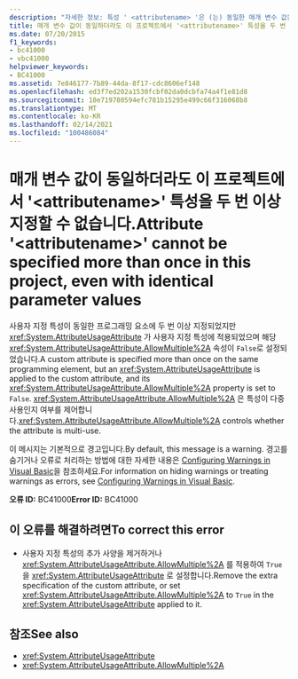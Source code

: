 ```yaml
---
description: "자세한 정보: 특성 ' <attributename> '은 (는) 동일한 매개 변수 값을 사용 하는 경우에도이 프로젝트에서 두 번 이상 지정할 수 없습니다."
title: 매개 변수 값이 동일하더라도 이 프로젝트에서 '<attributename>' 특성을 두 번 이상 지정할 수 없습니다.
ms.date: 07/20/2015
f1_keywords:
- bc41000
- vbc41000
helpviewer_keywords:
- BC41000
ms.assetid: 7e846177-7b89-44da-8f17-cdc8606ef148
ms.openlocfilehash: ed3f7ed202a1530fcbf02da0dcbfa74a4f1e81d8
ms.sourcegitcommit: 10e719780594efc781b15295e499c66f316068b8
ms.translationtype: MT
ms.contentlocale: ko-KR
ms.lasthandoff: 02/14/2021
ms.locfileid: "100486084"
---
```

# <a name="attribute-attributename-cannot-be-specified-more-than-once-in-this-project-even-with-identical-parameter-values"></a><span data-ttu-id="ca81b-103">매개 변수 값이 동일하더라도 이 프로젝트에서 '\<attributename>' 특성을 두 번 이상 지정할 수 없습니다.</span><span class="sxs-lookup"><span data-stu-id="ca81b-103">Attribute '\<attributename>' cannot be specified more than once in this project, even with identical parameter values</span></span>

<span data-ttu-id="ca81b-104">사용자 지정 특성이 동일한 프로그래밍 요소에 두 번 이상 지정되었지만 <xref:System.AttributeUsageAttribute> 가 사용자 지정 특성에 적용되었으며 해당 <xref:System.AttributeUsageAttribute.AllowMultiple%2A> 속성이 `False`로 설정되었습니다.</span><span class="sxs-lookup"><span data-stu-id="ca81b-104">A custom attribute is specified more than once on the same programming element, but an <xref:System.AttributeUsageAttribute> is applied to the custom attribute, and its <xref:System.AttributeUsageAttribute.AllowMultiple%2A> property is set to `False`.</span></span> <span data-ttu-id="ca81b-105"><xref:System.AttributeUsageAttribute.AllowMultiple%2A> 은 특성이 다중 사용인지 여부를 제어합니다.</span><span class="sxs-lookup"><span data-stu-id="ca81b-105"><xref:System.AttributeUsageAttribute.AllowMultiple%2A> controls whether the attribute is multi-use.</span></span>  
  
 <span data-ttu-id="ca81b-106">이 메시지는 기본적으로 경고입니다.</span><span class="sxs-lookup"><span data-stu-id="ca81b-106">By default, this message is a warning.</span></span> <span data-ttu-id="ca81b-107">경고를 숨기거나 오류로 처리하는 방법에 대한 자세한 내용은 [Configuring Warnings in Visual Basic](/visualstudio/ide/configuring-warnings-in-visual-basic)을 참조하세요.</span><span class="sxs-lookup"><span data-stu-id="ca81b-107">For information on hiding warnings or treating warnings as errors, see [Configuring Warnings in Visual Basic](/visualstudio/ide/configuring-warnings-in-visual-basic).</span></span>  
  
 <span data-ttu-id="ca81b-108">**오류 ID:** BC41000</span><span class="sxs-lookup"><span data-stu-id="ca81b-108">**Error ID:** BC41000</span></span>  
  
## <a name="to-correct-this-error"></a><span data-ttu-id="ca81b-109">이 오류를 해결하려면</span><span class="sxs-lookup"><span data-stu-id="ca81b-109">To correct this error</span></span>  
  
- <span data-ttu-id="ca81b-110">사용자 지정 특성의 추가 사양을 제거하거나 <xref:System.AttributeUsageAttribute.AllowMultiple%2A> 를 적용하여 `True` 을 <xref:System.AttributeUsageAttribute> 로 설정합니다.</span><span class="sxs-lookup"><span data-stu-id="ca81b-110">Remove the extra specification of the custom attribute, or set <xref:System.AttributeUsageAttribute.AllowMultiple%2A> to `True` in the <xref:System.AttributeUsageAttribute> applied to it.</span></span>  
  
## <a name="see-also"></a><span data-ttu-id="ca81b-111">참조</span><span class="sxs-lookup"><span data-stu-id="ca81b-111">See also</span></span>

- <xref:System.AttributeUsageAttribute>
- <xref:System.AttributeUsageAttribute.AllowMultiple%2A>
